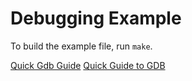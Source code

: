# Debugging Example

To build the example file, run `make`.

[Quick Gdb Guide](https://condor.depaul.edu/glancast/373class/docs/gdb.html)
[Quick Guide to GDB](http://beej.us/guide/bggdb/)
